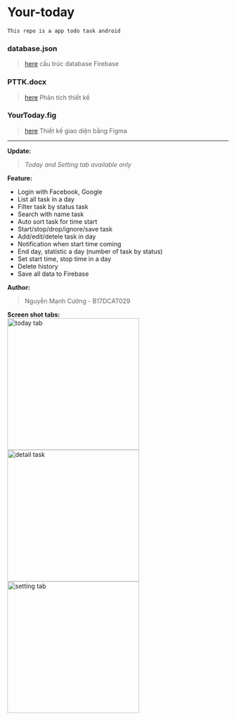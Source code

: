 # Your-today
`This repo is a app todo task android`

### database.json
> [here](database.json)
cấu trúc database Firebase
### PTTK.docx
> [here](PTTK.docx)
Phân tích thiết kế 
### YourToday.fig
> [here](Your%20Today.fig)
Thiết kế giao diện bằng Figma

----------------------------------------------
**Update:** <br>
> *Today and Setting tab available only*

**Feature:**
- Login with Facebook, Google
- List all task in a day
- Filter task by status task
- Search with name task
- Auto sort task for time start
- Start/stop/drop/ignore/save task 
- Add/edit/detele task in day
- Notification when start time coming
- End day, statistic a day (number of task by status)
- Set start time, stop time in a day
- Delete history
- Save all data to Firebase

**Author:** <br>
> Nguyễn Mạnh Cường - B17DCAT029

**Screen shot tabs:**<br>
<img src="https://user-images.githubusercontent.com/57400150/121445476-b94f9580-c9bb-11eb-812a-c6fc23ffa867.png" alt="today tab" width="300"/>
<img src="https://user-images.githubusercontent.com/57400150/121446341-81495200-c9bd-11eb-8c6b-81738bde3f3f.png" alt="detail task" width="300"/>
<img src="https://user-images.githubusercontent.com/57400150/121445546-e2702600-c9bb-11eb-9a0e-70ec5f9df3b7.png" alt="setting tab" width="300"/>

